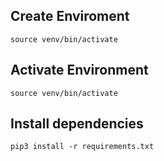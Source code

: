 ## Create Enviroment
```
source venv/bin/activate
```

## Activate Environment
```
source venv/bin/activate
```

## Install dependencies
```
pip3 install -r requirements.txt
```